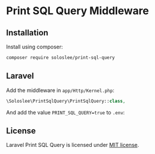 Print SQL Query Middleware
=====

Installation
------------

Install using composer:

```bash
composer require soloslee/print-sql-query
```

Laravel
------------------

Add the middleware in `app/Http/Kernel.php`:

```php
\Soloslee\PrintSqlQuery\PrintSqlQuery::class,
```

And add the value `PRINT_SQL_QUERY=true` to `.env`:

## License

Laravel Print SQL Query is licensed under [MIT license](http://opensource.org/licenses/MIT).
